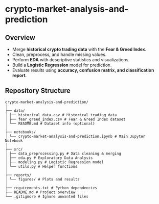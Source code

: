 # crypto-market-analysis-and-prediction
## Overview
- Merge **historical crypto trading data** with the **Fear & Greed Index**.  
- Clean, preprocess, and handle missing values.  
- Perform **EDA** with descriptive statistics and visualizations.  
- Build a **Logistic Regression** model for prediction.  
- Evaluate results using **accuracy, confusion matrix, and classification report**.


##  Repository Structure
```text
crypto-market-analysis-and-prediction/
│
├── data/
│ ├── historical_data.csv # Historical trading data
│ ├── fear_greed_index.csv # Fear & Greed Index dataset
│ └── README.md # Dataset info (optional)
│
├── notebooks/
│ └── crypto-market-analysis-and-prediction.ipynb # Main Jupyter Notebook
│
├── src/
│ ├── data_preprocessing.py # Data cleaning & merging
│ ├── eda.py # Exploratory Data Analysis
│ ├── modeling.py # Logistic Regression model
│ └── utils.py # Helper functions
│
├── reports/
│ └── figures/ # Plots and results
│
├── requirements.txt # Python dependencies
├── README.md # Project overview
└── .gitignore # Ignore unwanted files

   
